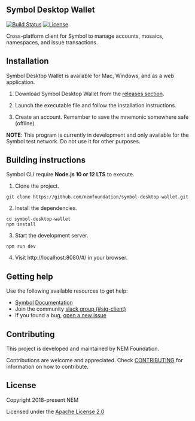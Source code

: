## Symbol Desktop Wallet

[![Build Status](https://travis-ci.com/nemfoundation/symbol-desktop-wallet.svg?branch=master)](https://travis-ci.com/nemfoundation/symbol-desktop-wallet)
[![License](https://img.shields.io/badge/License-Apache%202.0-blue.svg)](https://opensource.org/licenses/Apache-2.0)

Cross-platform client for Symbol to manage accounts, mosaics, namespaces, and issue transactions.

## Installation

Symbol Desktop Wallet is available for Mac, Windows, and as a web application.

1. Download Symbol Desktop Wallet from the [releases section](https://github.com/nemfoundation/symbol-desktop-wallet/releases).

2. Launch the executable file and follow the installation instructions.

3. Create an account. Remember to save the mnemonic somewhere safe (offline).

**NOTE**: This program is currently in development and only available for the Symbol test network. Do not use it for other purposes.

## Building instructions

Symbol CLI require **Node.js 10 or 12 LTS** to execute.

1. Clone the project.

```
git clone https://github.com/nemfoundation/symbol-desktop-wallet.git
```

2. Install the dependencies.
```
cd symbol-desktop-wallet
npm install 
```

3. Start the development server.

```
npm run dev 
```

4. Visit http://localhost:8080/#/ in your browser.

## Getting help

Use the following available resources to get help:

- [Symbol Documentation][docs]
- Join the community [slack group (#sig-client)][slack] 
- If you found a bug, [open a new issue][issues]

## Contributing

This project is developed and maintained by NEM Foundation.

Contributions are welcome and appreciated. 
Check [CONTRIBUTING](CONTRIBUTING.md) for information on how to contribute.

## License

Copyright 2018-present NEM

Licensed under the [Apache License 2.0](LICENSE)

[self]: https://github.com/nemfoundation/symbol-desktop-wallet
[docs]: https://nemtech.github.io
[issues]: https://github.com/nemfoundation/symbol-desktop-wallet/issues
[slack]: https://join.slack.com/t/nem2/shared_invite/enQtMzY4MDc2NTg0ODgyLWZmZWRiMjViYTVhZjEzOTA0MzUyMTA1NTA5OWQ0MWUzNTA4NjM5OTJhOGViOTBhNjkxYWVhMWRiZDRkOTE0YmU
